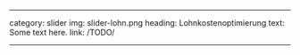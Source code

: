 ---

category: slider
img: slider-lohn.png
heading: Lohnkostenoptimierung
text: Some text here.
link: /TODO/

---